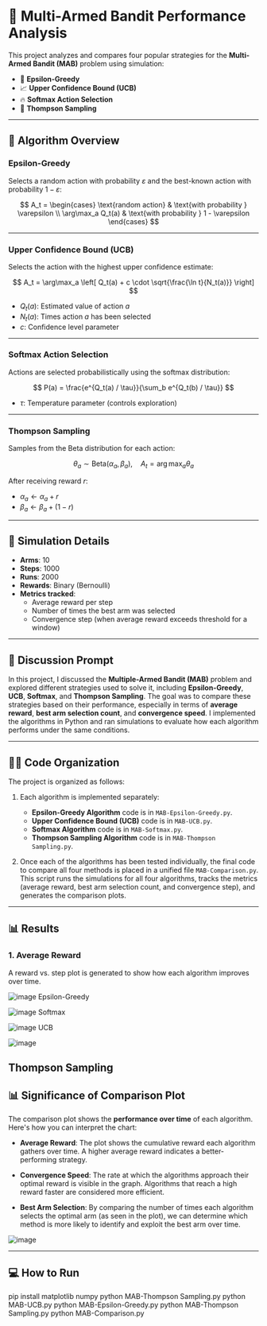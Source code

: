 # 🎰 Multi-Armed Bandit Performance Analysis

This project analyzes and compares four popular strategies for the **Multi-Armed Bandit (MAB)** problem using simulation:

- 🎯 **Epsilon-Greedy**
- 📈 **Upper Confidence Bound (UCB)**
- 🔥 **Softmax Action Selection**
- 🧠 **Thompson Sampling**

---

## 📘 Algorithm Overview

### Epsilon-Greedy

Selects a random action with probability $\varepsilon$ and the best-known action with probability $1 - \varepsilon$:

$$
A_t = 
\begin{cases}
\text{random action} & \text{with probability } \varepsilon \\
\arg\max_a Q_t(a) & \text{with probability } 1 - \varepsilon
\end{cases}
$$

---

### Upper Confidence Bound (UCB)

Selects the action with the highest upper confidence estimate:

$$
A_t = \arg\max_a \left[ Q_t(a) + c \cdot \sqrt{\frac{\ln t}{N_t(a)}} \right]
$$

- $Q_t(a)$: Estimated value of action $a$
- $N_t(a)$: Times action $a$ has been selected
- $c$: Confidence level parameter

---

### Softmax Action Selection

Actions are selected probabilistically using the softmax distribution:

$$
P(a) = \frac{e^{Q_t(a) / \tau}}{\sum_b e^{Q_t(b) / \tau}}
$$

- $\tau$: Temperature parameter (controls exploration)

---

### Thompson Sampling

Samples from the Beta distribution for each action:

$$
\theta_a \sim \text{Beta}(\alpha_a, \beta_a), \quad A_t = \arg\max_a \theta_a
$$

After receiving reward $r$:

- $\alpha_a \leftarrow \alpha_a + r$
- $\beta_a \leftarrow \beta_a + (1 - r)$

---

## 🧪 Simulation Details

- **Arms**: 10
- **Steps**: 1000
- **Runs**: 2000
- **Rewards**: Binary (Bernoulli)
- **Metrics tracked**:
  - Average reward per step
  - Number of times the best arm was selected
  - Convergence step (when average reward exceeds threshold for a window)

---

## 🔄 Discussion Prompt

In this project, I discussed the **Multiple-Armed Bandit (MAB)** problem and explored different strategies used to solve it, including **Epsilon-Greedy**, **UCB**, **Softmax**, and **Thompson Sampling**. The goal was to compare these strategies based on their performance, especially in terms of **average reward**, **best arm selection count**, and **convergence speed**. I implemented the algorithms in Python and ran simulations to evaluate how each algorithm performs under the same conditions.

---

## 🧑‍💻 Code Organization

The project is organized as follows:

1. Each algorithm is implemented separately:
    - **Epsilon-Greedy Algorithm** code is in `MAB-Epsilon-Greedy.py`.
    - **Upper Confidence Bound (UCB)** code is in `MAB-UCB.py`.
    - **Softmax Algorithm** code is in `MAB-Softmax.py`.
    - **Thompson Sampling Algorithm** code is in `MAB-Thompson Sampling.py`.

2. Once each of the algorithms has been tested individually, the final code to compare all four methods is placed in a unified file `MAB-Comparison.py`. This script runs the simulations for all four algorithms, tracks the metrics (average reward, best arm selection count, and convergence step), and generates the comparison plots.

---

## 📊 Results

### 1. Average Reward

A reward vs. step plot is generated to show how each algorithm improves over time.

![image](https://github.com/yao790609/RL_HW3/blob/main/MAB-Epsilon-Greedy.png)
Epsilon-Greedy

![image](https://github.com/yao790609/RL_HW3/blob/main/MAB-Softmax.png)
Softmax

![image](https://github.com/yao790609/RL_HW3/blob/main/MAB-UCB.png)
UCB

![image](https://github.com/yao790609/RL_HW3/blob/main/MAB-Thompson%20Sampling.png)

Thompson Sampling
---

## 📊 Significance of Comparison Plot

The comparison plot shows the **performance over time** of each algorithm. Here's how you can interpret the chart:

- **Average Reward**: The plot shows the cumulative reward each algorithm gathers over time. A higher average reward indicates a better-performing strategy.
  
- **Convergence Speed**: The rate at which the algorithms approach their optimal reward is visible in the graph. Algorithms that reach a high reward faster are considered more efficient.
  
- **Best Arm Selection**: By comparing the number of times each algorithm selects the optimal arm (as seen in the plot), we can determine which method is more likely to identify and exploit the best arm over time.

![image](https://github.com/yao790609/RL_HW3/blob/main/methods_comparison.png)

---

## 💻 How to Run

pip install matplotlib numpy
python MAB-Thompson Sampling.py
python MAB-UCB.py
python MAB-Epsilon-Greedy.py
python MAB-Thompson Sampling.py
python MAB-Comparison.py
